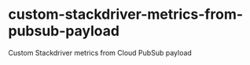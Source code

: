 # custom-stackdriver-metrics-from-pubsub-payload
Custom Stackdriver metrics from Cloud PubSub payload
